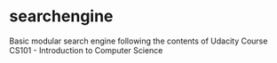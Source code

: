# searchengine
Basic modular search engine following the contents of Udacity Course CS101 - Introduction to Computer Science
